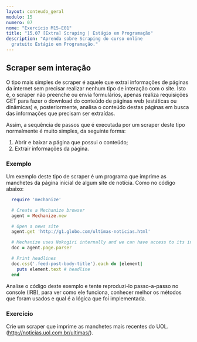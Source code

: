 ```yaml
---
layout: conteudo_geral
modulo: 15
numero: 07
nome: "Exercício M15-E01"
title: "15.07 [Extra] Scraping | Estágio em Programação"
description: "Aprenda sobre Scraping do curso online
  gratuito Estágio em Programação."
---
```


## Scraper sem interação

O tipo mais simples de scraper é aquele que extrai informações de páginas da
internet sem precisar realizar nenhum tipo de interação com o site. Isto é, o
scraper não preenche ou envia formulários, apenas realiza requisições GET para
fazer o download do conteúdo de páginas web (estáticas ou dinâmicas) e,
posteriormente, analisa o conteúdo destas páginas em busca das informações
que precisam ser extraídas.

Assim, a sequência de passos que é executada por um scraper deste tipo
normalmente é muito simples, da seguinte forma:

  1. Abrir e baixar a página que possui o conteúdo;
  2. Extrair informações da página.

### Exemplo

Um exemplo deste tipo de scraper é um programa que imprime as manchetes da
página inicial de algum site de notícia. Como no código abaixo:

```ruby
  require 'mechanize'

  # Create a Mechanize browser
  agent = Mechanize.new

  # Open a news site
  agent.get 'http://g1.globo.com/ultimas-noticias.html'

  # Mechanize uses Nokogiri internally and we can have access to its instance
  doc = agent.page.parser

  # Print headlines
  doc.css('.feed-post-body-title').each do |element|
    puts element.text # headline
  end
```

Analise o código deste exemplo e tente reproduzi-lo passo-a-passo no console
(IRB), para ver como ele funciona, conhecer melhor os métodos que foram usados
e qual é a lógica que foi implementada.

### Exercício

Crie um scraper que imprime as manchetes mais recentes do UOL.
(<http://noticias.uol.com.br/ultimas/>).
